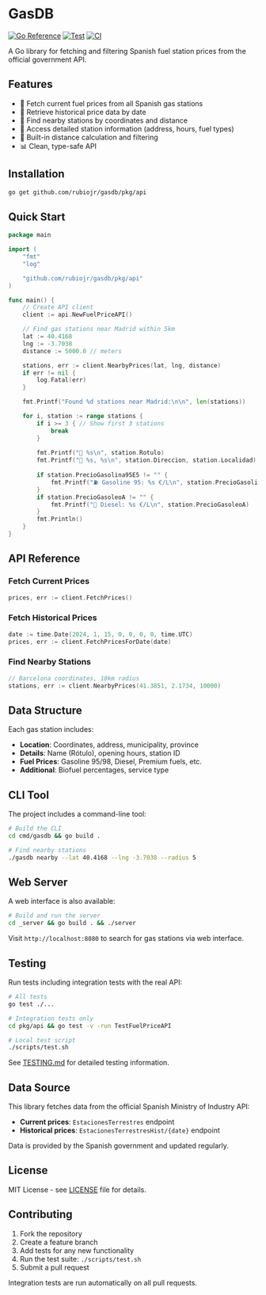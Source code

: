# GasDB

[![Go Reference](https://pkg.go.dev/badge/github.com/rubiojr/gasdb.svg)](https://pkg.go.dev/github.com/rubiojr/gasdb)
[![Test](https://github.com/rubiojr/gasdb/actions/workflows/test.yml/badge.svg)](https://github.com/rubiojr/gasdb/actions/workflows/test.yml)
[![CI](https://github.com/rubiojr/gasdb/actions/workflows/ci.yml/badge.svg)](https://github.com/rubiojr/gasdb/actions/workflows/ci.yml)

A Go library for fetching and filtering Spanish fuel station prices from the official government API.

## Features

- 🚗 Fetch current fuel prices from all Spanish gas stations
- 📅 Retrieve historical price data by date
- 📍 Find nearby stations by coordinates and distance
- 🏪 Access detailed station information (address, hours, fuel types)
- 🔄 Built-in distance calculation and filtering
- 📊 Clean, type-safe API

## Installation

```bash
go get github.com/rubiojr/gasdb/pkg/api
```

## Quick Start

```go
package main

import (
    "fmt"
    "log"

    "github.com/rubiojr/gasdb/pkg/api"
)

func main() {
    // Create API client
    client := api.NewFuelPriceAPI()

    // Find gas stations near Madrid within 5km
    lat := 40.4168
    lng := -3.7038
    distance := 5000.0 // meters

    stations, err := client.NearbyPrices(lat, lng, distance)
    if err != nil {
        log.Fatal(err)
    }

    fmt.Printf("Found %d stations near Madrid:\n\n", len(stations))

    for i, station := range stations {
        if i >= 3 { // Show first 3 stations
            break
        }
        
        fmt.Printf("🏪 %s\n", station.Rotulo)
        fmt.Printf("📍 %s, %s\n", station.Direccion, station.Localidad)
        
        if station.PrecioGasolina95E5 != "" {
            fmt.Printf("⛽ Gasoline 95: %s €/L\n", station.PrecioGasolina95E5)
        }
        if station.PrecioGasoleoA != "" {
            fmt.Printf("🚛 Diesel: %s €/L\n", station.PrecioGasoleoA)
        }
        fmt.Println()
    }
}
```

## API Reference

### Fetch Current Prices

```go
prices, err := client.FetchPrices()
```

### Fetch Historical Prices

```go
date := time.Date(2024, 1, 15, 0, 0, 0, 0, time.UTC)
prices, err := client.FetchPricesForDate(date)
```

### Find Nearby Stations

```go
// Barcelona coordinates, 10km radius
stations, err := client.NearbyPrices(41.3851, 2.1734, 10000)
```

## Data Structure

Each gas station includes:

- **Location**: Coordinates, address, municipality, province
- **Details**: Name (Rótulo), opening hours, station ID
- **Fuel Prices**: Gasoline 95/98, Diesel, Premium fuels, etc.
- **Additional**: Biofuel percentages, service type

## CLI Tool

The project includes a command-line tool:

```bash
# Build the CLI
cd cmd/gasdb && go build .

# Find nearby stations
./gasdb nearby --lat 40.4168 --lng -3.7038 --radius 5
```

## Web Server

A web interface is also available:

```bash
# Build and run the server
cd _server && go build . && ./server
```

Visit `http://localhost:8080` to search for gas stations via web interface.

## Testing

Run tests including integration tests with the real API:

```bash
# All tests
go test ./...

# Integration tests only
cd pkg/api && go test -v -run TestFuelPriceAPI

# Local test script
./scripts/test.sh
```

See [TESTING.md](TESTING.md) for detailed testing information.

## Data Source

This library fetches data from the official Spanish Ministry of Industry API:
- **Current prices**: `EstacionesTerrestres` endpoint
- **Historical prices**: `EstacionesTerrestresHist/{date}` endpoint

Data is provided by the Spanish government and updated regularly.

## License

MIT License - see [LICENSE](LICENSE) file for details.

## Contributing

1. Fork the repository
2. Create a feature branch
3. Add tests for any new functionality
4. Run the test suite: `./scripts/test.sh`
5. Submit a pull request

Integration tests are run automatically on all pull requests.